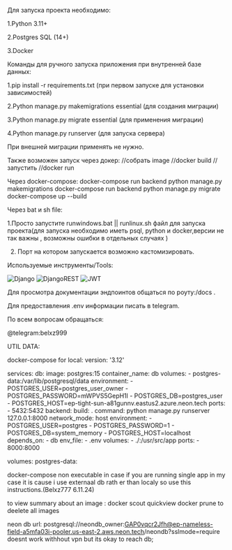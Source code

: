 Для запуска проекта необходимо:

1.Python 3.11+

2.Postgres SQL (14+)

3.Docker


Команды для ручного запуска приложения при внутренней базе данных:


1.pip install -r requirements.txt (при первом запуске для установки зависимостей)


2.Python manage.py makemigrations  essential (для создания миграции)


3.Python manage.py migrate essential (для применения миграции)


4.Python manage.py runserver (для запуска сервера)

При внешней миграции применять не нужно.

Также возможен запуск через докер:
//собрать image 
//docker build <imagename> <directory>
//запустить
//docker run <config> <imageid> 


Через docker-compose:
docker-compose run backend  python manage.py makemigrations
docker-compose run backend  python manage.py migrate
docker-compose up  --build


Через bat и sh file:

1.Просто запустите runwindows.bat || runlinux.sh файл для запуска проекта(для запуска необходимо иметь psql, python и docker,версии не так важны , возможны ошибки в отдельных случаях )

2. Порт на котором запускается возможно кастомизировать.



Используемые инструменты/Tools:
 

![Django](https://img.shields.io/badge/django-%23092E20.svg?style=for-the-badge&logo=django&logoColor=white) ![DjangoREST](https://img.shields.io/badge/DJANGO-REST-ff1709?style=for-the-badge&logo=django&logoColor=white&color=ff1709&labelColor=gray) ![JWT](https://img.shields.io/badge/JWT-black?style=for-the-badge&logo=JSON%20web%20tokens) 




Для просмотра документации эндпоинтов общаться по роуту:/docs .


Для предоставления .env информации писать в telegram.

По всем вопросам обращаться:

@telegram:belxz999









UTIL DATA:

docker-compose for local:
version: '3.12'

services:
  db:
    image: postgres:15
    container_name: db
    volumes:
      - postgres-data:/var/lib/postgresql/data
    environment:
      - POSTGRES_USER=postgres_user_owner
      - POSTGRES_PASSWORD=mWPVS5GepH1l
      - POSTGRES_DB=postgres_user
      - POSTGRES_HOST=ep-tight-sun-a81gunnv.eastus2.azure.neon.tech
    ports:
      - 5432:5432
  backend:
    build: .
    command: python manage.py runserver 127.0.0.1:8000
    network_mode: host
    environment:
      - POSTGRES_USER=postgres
      - POSTGRES_PASSWORD=1
      - POSTGRES_DB=system_memory
      - POSTGRES_HOST=localhost
    depends_on:
      - db
    env_file:
      - .env
    volumes:
      - ./:/usr/src/app
    ports:
      - 8000:8000


volumes:
  postgres-data:




docker-compose non executable in case if you are running single app in my case it is cause i use externaal db rath
er than localy so use this instructions.(Belxz777 6.11.24)


to view summary about an image :  docker scout quickview
docker prune to deelete all images


neon db url:
postgresql://neondb_owner:GAP0vqcr2Jfh@ep-nameless-field-a5mfa03i-pooler.us-east-2.aws.neon.tech/neondb?sslmode=require
doesnt work withhout vpn but its okay to reach db;